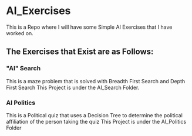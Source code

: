 # AI_Exercises
This is a Repo where I will have some Simple AI Exercises that I have worked on.

## The Exercises that Exist are as Follows:

### "AI" Search
This is a maze problem that is solved with Breadth First Search and Depth First Search
This Project is under the AI_Search Folder.

### AI Politics
This is a Political quiz that uses a Decision Tree to determine the political affiliation of the person taking the quiz
This Project is under the AI_Politics Folder

